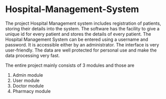 # Hospital-Management-System

The project Hospital Management system includes registration of patients, storing their details into the system. 
The software has the facility to give a unique id for every patient and stores the details of every patient.
The Hospital Management System can be entered using a username and password. It is accessible either by an administrator. The interface is very user-friendly. The data are well protected for personal use and make the data processing very fast.

The entire project mainly consists of 3 modules and those are

1. Admin module
2. User module
3. Doctor module
4. Pharmacy module 
